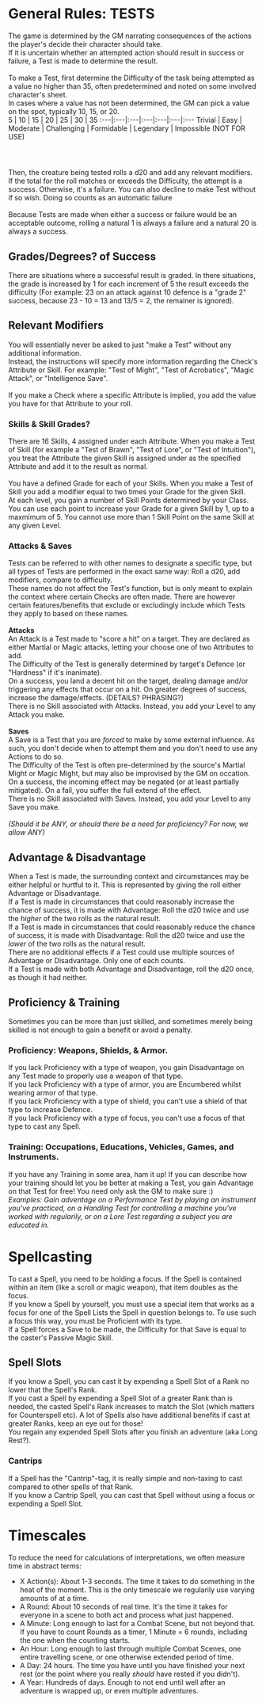 # General Rules: TESTS
The game is determined by the GM narrating consequences of the actions the player's decide their character should take. <br>
If it is uncertain whether an attempted action should result in success or failure, a Test is made to determine the result.
<br><br>
To make a Test, first determine the Difficulty of the task being attempted as a value no higher than 35, often predetermined and noted on some involved character's sheet. <br>
In cases where a value has not been determined, the GM can pick a value on the spot, typically 10, 15, or 20. <br>
5 | 10 | 15 | 20 | 25 | 30 | 35 
:---|:---|:---|:---|:---|:---|:---
Trivial | Easy | Moderate | Challenging | Formidable | Legendary | Impossible (NOT FOR USE)

#### <br>
Then, the creature being tested rolls a d20 and add any relevant modifiers. If the total for the roll matches or exceeds the Difficulty, the attempt is a success. Otherwise, it's a failure. You can also decline to make Test without if so wish. Doing so counts as an automatic failure
<br><br>
Because Tests are made when either a success or failure would be an acceptable outcome, rolling a natural 1 is always a failure and a natural 20 is always a success. <br>

## Grades/Degrees? of Success
There are situations where a successful result is graded. In there situations, the grade is increased by 1 for each increment of 5 the result exceeds the difficulty (For example: 23 on an attack against 10 defence is a "grade 2" success, because 23 - 10 = 13 and 13/5 = 2, the remainer is ignored).

## Relevant Modifiers
You will essentially never be asked to just "make a Test" without any additional information. <br>
Instead, the instructions will specify more information regarding the Check's Attribute or Skill. For example: "Test of Might", "Test of Acrobatics", "Magic Attack", or "Intelligence Save".
<br><br>
If you make a Check where a specific Attribute is implied, you add the value you have for that Attribute to your roll.

### Skills & Skill Grades?
There are 16 Skills, 4 assigned under each Attribute. When you make a Test of Skill (for example a "Test of Brawn", "Test of Lore", or "Test of Intuition"), you treat the Attribute the given Skill is assigned under as the specified Attribute and add it to the result as normal.
<br><br>
You have a defined Grade for each of your Skills. When you make a Test of Skill you add a modifier equal to two times your Grade for the given Skill. <br>
At each level, you gain a number of Skill Points determined by your Class. You can use each point to increase your Grade for a given Skill by 1, up to a maxmimum of 5. You cannot use more than 1 Skill Point on the same Skill at any given Level.

### Attacks & Saves
Tests can be referred to with other names to designate a specific type, but all types of Tests are performed in the exact same way: Roll a d20, add modifiers, compare to difficulty. <br>
These names do not affect the Test's function, but is only meant to explain the context where certain Checks are often made. There are however certain features/benefits that exclude or excludingly include which Tests they apply to based on these names.
<br><br>
**Attacks**<br>
An Attack is a Test made to "score a hit" on a target. They are declared as either Martial or Magic attacks, letting your choose one of two Attributes to add.  <br>
The Difficulty of the Test is generally determined by target's Defence (or "Hardness" if it's inanimate).<br>
On a success, you land a decent hit on the target, dealing damage and/or triggering any effects that occur on a hit. On greater degrees of success, increase the damage/effects. (DETAILS? PHRASING?) <br>
There is no Skill associated with Attacks. Instead, you add your Level to any Attack you make.
<br><br>
**Saves**<br>
A Save is a Test that you are *forced* to make by some external influence. As such, you don't decide when to attempt them and you don't need to use any Actions to do so.<br>
The Difficulty of the Test is often pre-determined by the source's Martial Might or Magic Might, but may also be improvised by the GM on occation. <br>
On a success, the incoming effect may be negated (or at least partially mitigated). On a fail, you suffer the full extend of the effect. <br>
There is no Skill associated with Saves. Instead, you add your Level to any Save you make.
<br><br>
*(Should it be ANY, or should there be a need for proficiency? For now, we allow ANY)*

## Advantage & Disadvantage
When a Test is made, the surrounding context and circumstances may be either helpful or hurtful to it. This is represented by giving the roll either Advantage or Disadvantage. <br>
If a Test is made in circumstances that could reasonably increase the chance of success, it is made with Advantage: Roll the d20 twice and use the *higher* of the two rolls as the natural result. <br>
If a Test is made in circumstances that could reasonably reduce the chance of success, it is made with Disadvantage: Roll the d20 twice and use the *lower* of the two rolls as the natural result. <br>
There are no additional effects if a Test could use multiple sources of Advantage or Disadvantage. Only one of each counts. <br>
If a Test is made with both Advantage and Disadvantage, roll the d20 once, as though it had neither.

## Proficiency & Training
Sometimes you can be more than just skilled, and sometimes merely being skilled is not enough to gain a benefit or avoid a penalty.
### Proficiency: Weapons, Shields, & Armor.
If you lack Proficiency with a type of weapon, you gain Disadvantage on any Test made to properly use a weapon of that type. <br>
If you lack Proficiency with a type of armor, you are Encumbered whilst wearing armor of that type. <br>
If you lack Proficiency with a type of shield, you can't use a shield of that type to increase Defence. <br>
If you lack Proficiency with a type of focus, you can't use a focus of that type to cast any Spell. <br>
### Training: Occupations, Educations, Vehicles, Games, and Instruments.
If you have any Training in some area, ham it up! If you can describe how your training should let you be better at making a Test, you gain Advantage on that Test for free! You need only ask the GM to make sure :) <br>
*Examples: Gain adventage on a Performance Test by playing an instrument you've practiced, on a Handling Test for controlling a machine you've worked with regularily, or on a Lore Test regarding a subject you are educated in.* <br>

# Spellcasting
To cast a Spell, you need to be holding a focus. If the Spell is contained within an item (like a scroll or magic weapon), that item doubles as the focus. <br>
If you know a Spell by yourself, you must use a special item that works as a focus for one of the Spell Lists the Spell in question belongs to. To use such a focus this way, you must be Proficient with its type. <br>
If a Spell forces a Save to be made, the Difficulty for that Save is equal to the caster's Passive Magic Skill.

## Spell Slots
If you know a Spell, you can cast it by expending a Spell Slot of a Rank no lower that the Spell's Rank. <br>
If you cast a Spell by expending a Spell Slot of a greater Rank than is needed, the casted Spell's Rank increases to match the Slot (which matters for Counterspell etc). A lot of Spells also have additional benefits if cast at greater Ranks, keep an eye out for those! <br>
You regain any expended Spell Slots after you finish an adventure (aka Long Rest?).

### Cantrips
If a Spell has the "Cantrip"-tag, it is really simple and non-taxing to cast compared to other spells of that Rank. <br>
If you know a Cantrip Spell, you can cast that Spell without using a focus or expending a Spell Slot.

# Timescales
To reduce the need for calculations of interpretations, we often measure time in abstract terms:<br>
+ X Action(s): About 1-3 seconds. The time it takes to do something in the heat of the moment. This is the only timescale we regularily use varying amounts of at a time.
+ A Round: About 10 seconds of real time. It's the time it takes for everyone in a scene to both act and process what just happened.
+ A Minute: Long enough to last for a Combat Scene, but not beyond that. If you have to count Rounds as a timer, 1 Minute = 6 rounds, including the one when the counting starts.
+ An Hour: Long enough to last through multiple Combat Scenes, one entire travelling scene, or one otherwise extended period of time.
+ A Day: 24 hours. The time you have until you have finished your next rest (or the point where you really *should* have rested if you didn't).
+ A Year: Hundreds of days. Enough to not end until well after an adventure is wrapped up, or even multiple adventures.
